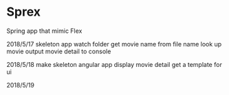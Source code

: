 # Sprex
Spring app that mimic Flex

2018/5/17
skeleton app
watch folder
get movie name from file name
look up movie
output movie detail to console

2018/5/18
make skeleton angular app
display movie detail
get a template for ui

2018/5/19
